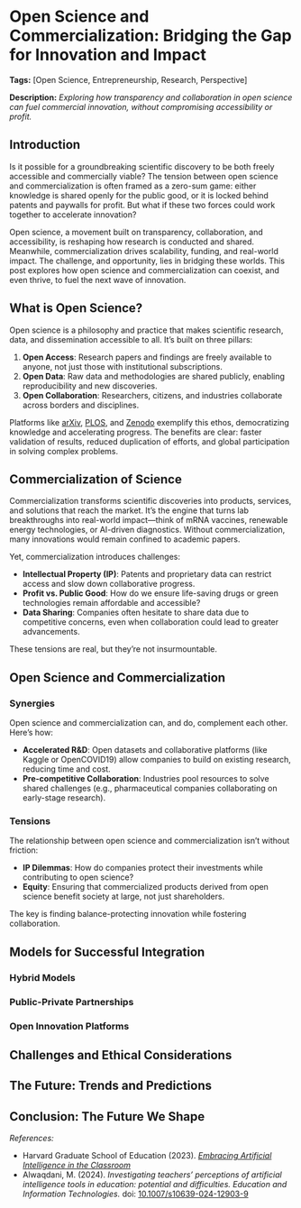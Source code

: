 # Open Science and Commercialization: Bridging the Gap for Innovation and Impact
**Tags:** [Open Science, Entrepreneurship, Research, Perspective]

**Description:** *Exploring how transparency and collaboration in open science can fuel commercial innovation, without compromising accessibility or profit.*

## Introduction

Is it possible for a groundbreaking scientific discovery to be both freely accessible and commercially viable? The tension between open science and commercialization is often framed as a zero-sum game: either knowledge is shared openly for the public good, or it is locked behind patents and paywalls for profit. But what if these two forces could work together to accelerate innovation?

Open science, a movement built on transparency, collaboration, and accessibility, is reshaping how research is conducted and shared. Meanwhile, commercialization drives scalability, funding, and real-world impact. The challenge, and opportunity, lies in bridging these worlds. This post explores how open science and commercialization can coexist, and even thrive, to fuel the next wave of innovation.

## What is Open Science?

Open science is a philosophy and practice that makes scientific research, data, and dissemination accessible to all. It’s built on three pillars:

1. **Open Access**: Research papers and findings are freely available to anyone, not just those with institutional subscriptions.
2. **Open Data**: Raw data and methodologies are shared publicly, enabling reproducibility and new discoveries.
3. **Open Collaboration**: Researchers, citizens, and industries collaborate across borders and disciplines.

Platforms like [arXiv](https://arxiv.org/), [PLOS](https://plos.org/), and [Zenodo](https://zenodo.org/) exemplify this ethos, democratizing knowledge and accelerating progress. The benefits are clear: faster validation of results, reduced duplication of efforts, and global participation in solving complex problems.

## Commercialization of Science 

Commercialization transforms scientific discoveries into products, services, and solutions that reach the market. It’s the engine that turns lab breakthroughs into real-world impact—think of mRNA vaccines, renewable energy technologies, or AI-driven diagnostics. Without commercialization, many innovations would remain confined to academic papers.

Yet, commercialization introduces challenges:

- **Intellectual Property (IP)**: Patents and proprietary data can restrict access and slow down collaborative progress.
- **Profit vs. Public Good**: How do we ensure life-saving drugs or green technologies remain affordable and accessible?
- **Data Sharing**: Companies often hesitate to share data due to competitive concerns, even when collaboration could lead to greater advancements.

These tensions are real, but they’re not insurmountable.

## Open Science and Commercialization

### Synergies
Open science and commercialization can, and do, complement each other. Here’s how:

- **Accelerated R&D**: Open datasets and collaborative platforms (like Kaggle or OpenCOVID19) allow companies to build on existing research, reducing time and cost.
- **Pre-competitive Collaboration**: Industries pool resources to solve shared challenges (e.g., pharmaceutical companies collaborating on early-stage research).

### Tensions

The relationship between open science and commercialization isn’t without friction:

- **IP Dilemmas**: How do companies protect their investments while contributing to open science?
- **Equity**: Ensuring that commercialized products derived from open science benefit society at large, not just shareholders.

The key is finding balance-protecting innovation while fostering collaboration.

## Models for Successful Integration



### Hybrid Models

### Public-Private Partnerships

### Open Innovation Platforms

## Challenges and Ethical Considerations

## The Future: Trends and Predictions

## Conclusion: The Future We Shape



*References:*  
- Harvard Graduate School of Education (2023). [*Embracing Artificial Intelligence in the Classroom*](https://www.gse.harvard.edu/ideas/usable-knowledge/23/07/embracing-artificial-intelligence-classroom)  
- Alwaqdani, M. (2024). *Investigating teachers’ perceptions of artificial intelligence tools in education: potential and difficulties.* *Education and Information Technologies.* doi: [10.1007/s10639-024-12903-9](https://link.springer.com/article/10.1007/s10639-024-12903-9)  

